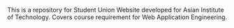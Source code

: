 This is a repository for Student Union Website developed for Asian Institute of Technology.
Covers course requirement for Web Application Engineering.

